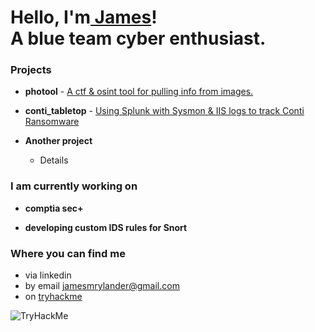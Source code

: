 <h1>Hello, I'm<a href="https://github.com/jamesryla"> James</a>! <br/>A blue team cyber enthusiast.

<h3>Projects</h3>

- <b>photool</b> - [A ctf & osint tool for pulling info from images.](https://github.com/jamesryla/photool)

- <b>conti_tabletop</b> - [Using Splunk with Sysmon & IIS logs to track Conti Ransomware](https://github.com/jamesryla/conti_tabletop) 

- <b>Another project</b>
  - Details

<h3>I am currently working on</h3>

- <b>comptia sec+</b>

- <b>developing custom IDS rules for Snort</b>

<h3> Where you can find me</h3>

- via linkedin
- by email jamesmrylander@gmail.com
- on [tryhackme](https://tryhackme.com/p/ryla) 
 <img src="https://tryhackme-badges.s3.amazonaws.com/ryla.png" alt="TryHackMe">
